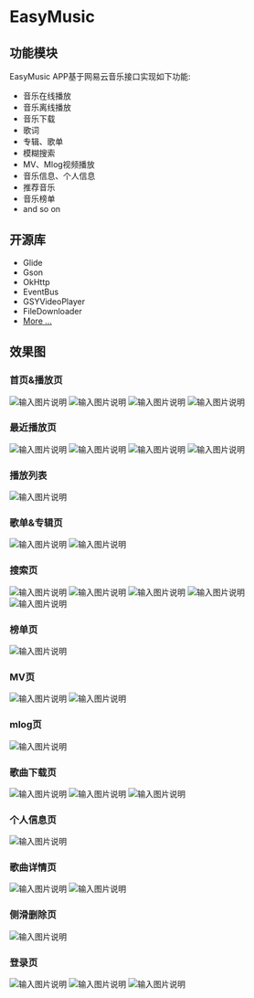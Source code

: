 # EasyMusic
## 功能模块
EasyMusic APP基于网易云音乐接口实现如下功能:
- 音乐在线播放
- 音乐离线播放
- 音乐下载
- 歌词
- 专辑、歌单
- 模糊搜索
- MV、Mlog视频播放
- 音乐信息、个人信息
- 推荐音乐
- 音乐榜单
- and so on
## 开源库
- Glide
- Gson
- OkHttp
- EventBus
- GSYVideoPlayer
- FileDownloader
- [More ...](https://github.com/FranzLiszt-1847/EasyMusic/blob/main/app/build.gradle)

## 效果图
### 首页&播放页
![输入图片说明](img/A16BEF313E82C43F2DA34FAAC853A557.jpg)
![输入图片说明](img/1FD81679120082BB0DAB174CF14398D1.jpg)
![输入图片说明](img/CAAA65D7FA4DE65828C3E7DE1AAA37ED.jpg)
![输入图片说明](img/206B5F6FCFA7C2CDE47AE8CA2EBDA152.jpg)
### 最近播放页
![输入图片说明](img/260E061BEB4B9A4430B0F0FC0206AF2F.jpg)
![输入图片说明](img/CC1A3AA5F4A8AB49A81DF473CE1BD008.jpg)
![输入图片说明](img/CC949F655008061CDBD02205FBC8730F.jpg)
![输入图片说明](img/EAD56E0FDA84BB4918DBB12AA577CB75.jpg)
### 播放列表
![输入图片说明](img/ED4D2CBDBC01A8D406C356AC7E2E71E1.jpg)
### 歌单&专辑页
![输入图片说明](img/E8F284807DF58C213EBFF52326C5D08B.jpg)
![输入图片说明](img/C683468D6AED012E10FE19AA9240905F.jpg)
### 搜索页
![输入图片说明](img/0FB53EA41B867F8D855A24E5E1F877E8.jpg)
![输入图片说明](img/6FA2AE730B7EFA38414420D9F92D7A5D.jpg)
![输入图片说明](img/2C094A5F627D3F28C8E1A7EF4AAA2433.jpg)
![输入图片说明](img/546A5ED661FC5D544C3605210E25E81F.jpg)
![输入图片说明](img/AA850BB118B603A9B8E889B1D1DDA3CA.jpg)
### 榜单页
![输入图片说明](img/E7E712AC45D8F42E0C09A0F71D5213BB.jpg)
### MV页
![输入图片说明](img/26126D824F912C9DE8117A31E8BE0CB6.jpg)
![输入图片说明](img/A546E6C39FCA827D3447AF5FFA901677.jpg)
### mlog页
![输入图片说明](img/mlog.jpg)
### 歌曲下载页
![输入图片说明](img/downloaded.jpg)
![输入图片说明](img/downloading.jpg)
![输入图片说明](img/download_tip.jpg)
### 个人信息页
![输入图片说明](img/personal_info.jpg)
### 歌曲详情页
![输入图片说明](img/7853F364713D5CAE6DCBDBD51A879E87.png)
![输入图片说明](img/D4F05D104ECC8BB071CEC5B3D14C25D3.png)
### 侧滑删除页
![输入图片说明](img/side_delete.png)
### 登录页
![输入图片说明](img/3F9E0734BE4E280DDE7343932B052BB1.jpg)
![输入图片说明](img/F864E44B0891FB8AD9BD85533B054030.jpg)
![输入图片说明](img/8A423A568598BF709C15254B678D269E.jpg)